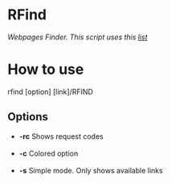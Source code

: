 # RFind
<i>Webpages Finder.</i>
<i>This script uses this <a href="https://github.com/ziro-00/SecLists/blob/master/Discovery/Web-Content/common.txt">list</a></i>

<h1>How to use</h1>
rfind [option] [link]/RFIND

<h2>Options</h2>

<ul>
    <li><b>-rc</b> Shows request codes</li><br>
    <li><b>-c</b>  Colored option</li><br>
    <li><b>-s</b>  Simple mode. Only shows available links
</ul>
